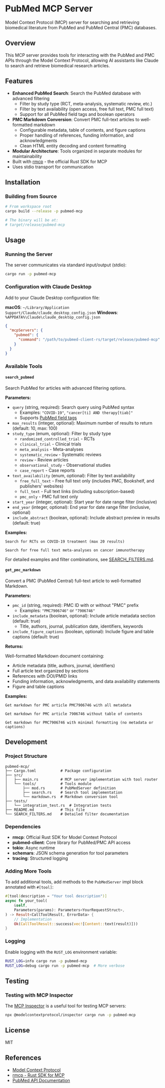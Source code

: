 # PubMed MCP Server

Model Context Protocol (MCP) server for searching and retrieving biomedical literature from PubMed and PubMed Central (PMC) databases.

## Overview

This MCP server provides tools for interacting with the PubMed and PMC APIs through the Model Context Protocol, allowing AI assistants like Claude to search and retrieve biomedical research articles.

## Features

- **Enhanced PubMed Search**: Search the PubMed database with advanced filtering
  - Filter by study type (RCT, meta-analysis, systematic review, etc.)
  - Filter by text availability (open access, free full text, PMC full text)
  - Support for all PubMed field tags and boolean operators
- **PMC Markdown Conversion**: Convert PMC full-text articles to well-formatted markdown
  - Configurable metadata, table of contents, and figure captions
  - Proper handling of references, funding information, and acknowledgments
  - Clean HTML entity decoding and content formatting
- **Modular Architecture**: Tools organized in separate modules for maintainability
- Built with [rmcp](https://github.com/modelcontextprotocol/rust-sdk) - the official Rust SDK for MCP
- Uses stdio transport for communication

## Installation

### Building from Source

```bash
# From workspace root
cargo build --release -p pubmed-mcp

# The binary will be at:
# target/release/pubmed-mcp
```

## Usage

### Running the Server

The server communicates via standard input/output (stdio):

```bash
cargo run -p pubmed-mcp
```

### Configuration with Claude Desktop

Add to your Claude Desktop configuration file:

**macOS**: `~/Library/Application Support/Claude/claude_desktop_config.json`
**Windows**: `%APPDATA%\Claude\claude_desktop_config.json`

```json
{
  "mcpServers": {
    "pubmed": {
      "command": "/path/to/pubmed-client-rs/target/release/pubmed-mcp"
    }
  }
}
```

### Available Tools

#### `search_pubmed`

Search PubMed for articles with advanced filtering options.

**Parameters:**

- `query` (string, required): Search query using PubMed syntax
  - Examples: `"COVID-19"`, `"cancer[ti] AND therapy[tiab]"`
  - Supports [PubMed field tags](https://pubmed.ncbi.nlm.nih.gov/help/#using-search-field-tags)
- `max_results` (integer, optional): Maximum number of results to return (default: 10, max: 100)
- `study_type` (enum, optional): Filter by study type
  - `randomized_controlled_trial` - RCTs
  - `clinical_trial` - Clinical trials
  - `meta_analysis` - Meta-analyses
  - `systematic_review` - Systematic reviews
  - `review` - Review articles
  - `observational_study` - Observational studies
  - `case_report` - Case reports
- `text_availability` (enum, optional): Filter by text availability
  - `free_full_text` - Free full text only (includes PMC, Bookshelf, and publishers' websites)
  - `full_text` - Full text links (including subscription-based)
  - `pmc_only` - PMC full text only
- `start_year` (integer, optional): Start year for date range filter (inclusive)
- `end_year` (integer, optional): End year for date range filter (inclusive, optional)
- `include_abstract` (boolean, optional): Include abstract preview in results (default: true)

**Examples:**

```
Search for RCTs on COVID-19 treatment (max 20 results)
```

```
Search for free full text meta-analyses on cancer immunotherapy
```

For detailed examples and filter combinations, see [SEARCH_FILTERS.md](SEARCH_FILTERS.md).

#### `get_pmc_markdown`

Convert a PMC (PubMed Central) full-text article to well-formatted Markdown.

**Parameters:**

- `pmc_id` (string, required): PMC ID with or without "PMC" prefix
  - Examples: `"PMC7906746"` or `"7906746"`
- `include_metadata` (boolean, optional): Include article metadata section (default: true)
  - Title, authors, journal, publication date, identifiers, keywords
- `include_figure_captions` (boolean, optional): Include figure and table captions (default: true)

**Returns:**

Well-formatted Markdown document containing:

- Article metadata (title, authors, journal, identifiers)
- Full article text organized by sections
- References with DOI/PMID links
- Funding information, acknowledgments, and data availability statements
- Figure and table captions

**Examples:**

```
Get markdown for PMC article PMC7906746 with all metadata
```

```
Get markdown for PMC article 7906746 without table of contents
```

```
Get markdown for PMC7906746 with minimal formatting (no metadata or captions)
```

## Development

### Project Structure

```
pubmed-mcp/
├── Cargo.toml           # Package configuration
├── src/
│   ├── main.rs          # MCP server implementation with tool router
│   └── tools/           # Tools module
│       ├── mod.rs       # PubMedServer definition
│       ├── search.rs    # Search tool implementation
│       └── markdown.rs  # Markdown conversion tool
├── tests/
│   └── integration_test.rs  # Integration tests
├── README.md            # This file
└── SEARCH_FILTERS.md    # Detailed filter documentation
```

### Dependencies

- **rmcp**: Official Rust SDK for Model Context Protocol
- **pubmed-client**: Core library for PubMed/PMC API access
- **tokio**: Async runtime
- **schemars**: JSON schema generation for tool parameters
- **tracing**: Structured logging

### Adding More Tools

To add additional tools, add methods to the `PubMedServer` impl block annotated with `#[tool]`:

```rust
#[tool(description = "Your tool description")]
async fn your_tool(
    &self,
    Parameters(params): Parameters<YourRequestStruct>,
) -> Result<CallToolResult, ErrorData> {
    // Implementation
    Ok(CallToolResult::success(vec![Content::text(result)]))
}
```

### Logging

Enable logging with the `RUST_LOG` environment variable:

```bash
RUST_LOG=info cargo run -p pubmed-mcp
RUST_LOG=debug cargo run -p pubmed-mcp  # More verbose
```

## Testing

### Testing with MCP Inspector

The [MCP Inspector](https://github.com/modelcontextprotocol/inspector) is a useful tool for testing MCP servers:

```bash
npx @modelcontextprotocol/inspector cargo run -p pubmed-mcp
```

## License

MIT

## References

- [Model Context Protocol](https://modelcontextprotocol.io/)
- [rmcp - Rust SDK for MCP](https://github.com/modelcontextprotocol/rust-sdk)
- [PubMed API Documentation](https://www.ncbi.nlm.nih.gov/books/NBK25499/)
